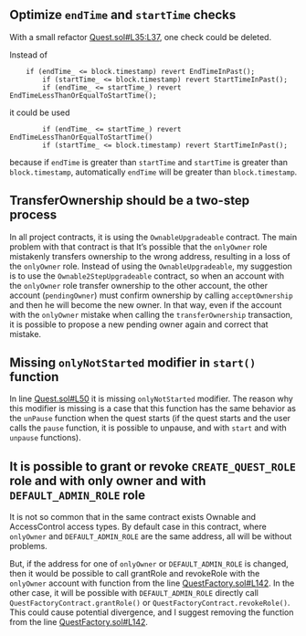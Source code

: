 ## Optimize `endTime` and `startTime` checks 

With a small refactor [Quest.sol#L35:L37](https://github.com/rabbitholegg/quest-protocol/blob/8c4c1f71221570b14a0479c216583342bd652d8d/contracts/Quest.sol#L35:L37), one check could be deleted.

Instead of 
```
	if (endTime_ <= block.timestamp) revert EndTimeInPast();
        if (startTime_ <= block.timestamp) revert StartTimeInPast();
        if (endTime_ <= startTime_) revert EndTimeLessThanOrEqualToStartTime();
```
it could be used
```
        if (endTime_ <= startTime_) revert EndTimeLessThanOrEqualToStartTime()
        if (startTime_ <= block.timestamp) revert StartTimeInPast();
``` 
because if `endTime` is greater than `startTime` and `startTime` is greater than `block.timestamp`, automatically `endTime` will be greater than `block.timestamp`.



## TransferOwnership should be a two-step process

In all project contracts, it is using the `OwnableUpgradeable` contract. The main problem with that contract is that It’s possible that the `onlyOwner` role mistakenly transfers ownership to the wrong address, resulting in a loss of the `onlyOwner` role. Instead of using the `OwnableUpgradeable`, my suggestion is to use the `Ownable2StepUpgradeable` contract, so when an account with the `onlyOwner` role transfer ownership to the other account, the other account (`pendingOwner`) must confirm ownership by calling `acceptOwnership` and then he will become the new owner. In that way, even if the account with the `onlyOwner` mistake when calling the `transferOwnership` transaction, it is possible to propose a new pending owner again and correct that mistake.



## Missing `onlyNotStarted` modifier in `start()` function

In line [Quest.sol#L50](https://github.com/rabbitholegg/quest-protocol/blob/8c4c1f71221570b14a0479c216583342bd652d8d/contracts/Quest.sol#L50) it is missing `onlyNotStarted` modifier. The reason why this modifier is missing is a case that this function has the same behavior as the `unPause` function when the quest starts (if the quest starts and the user calls the `pause` function, it is possible to unpause, and with `start` and with `unpause` functions).


## It is possible to grant or revoke `CREATE_QUEST_ROLE` role and with only owner and with `DEFAULT_ADMIN_ROLE` role 

It is not so common that in the same contract exists Ownable and AccessControl access types. By default case in this contract, where `onlyOwner` and `DEFAULT_ADMIN_ROLE` are the same address, all will be without problems. 

But, if the address for one of `onlyOwner` or `DEFAULT_ADMIN_ROLE` is changed, then it would be possible to call grantRole and revokeRole with the `onlyOwner` account with function from the line [QuestFactory.sol#L142](https://github.com/rabbitholegg/quest-protocol/blob/8c4c1f71221570b14a0479c216583342bd652d8d/contracts/QuestFactory.sol#L142). In the other case, it will be possible with `DEFAULT_ADMIN_ROLE` directly call `QuestFactoryContract.grantRole()` or `QuestFactoryContract.revokeRole()`. This could cause potential divergence, and I suggest removing the function from the line [QuestFactory.sol#L142](https://github.com/rabbitholegg/quest-protocol/blob/8c4c1f71221570b14a0479c216583342bd652d8d/contracts/QuestFactory.sol#L142).